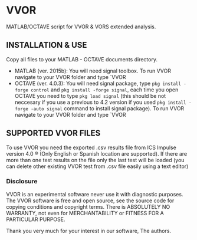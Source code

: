 # VVOR
MATLAB/OCTAVE script for VVOR &amp; VORS extended analysis. 


## INSTALLATION & USE
Copy all files to your MATLAB - OCTAVE documents directory.
+ MATLAB (ver. 2015b): You will need signal toolbox. To run VVOR navigate to your VVOR folder and type `VVOR
+ OCTAVE (ver. 4.0.3): You will need signal package, type `pkg install -forge control` and `pkg install -forge signal`, each time you open OCTAVE you need to type `pkg load signal` (this should be not neccesary if you use a previous to 4.2 version if you used `pkg install -forge -auto signal` command to install signal package). To run VVOR navigate to your VVOR folder and type `VVOR

## SUPPORTED VVOR FILES
To use VVOR you need the exported .csv results file from ICS Impulse version 4.0 ® (Only English or Spanish location are supported). If there are more than one test results on the file only the last test will be loaded (you can delete other existing VVOR test from .csv file easily using a text editor)

### Disclosure
VVOR is an experimental software never use it with diagnostic purposes. 
The VVOR software is free and open source, see the source code for copying conditions and copyright terms.
There is ABSOLUTELY NO WARRANTY, not even for MERCHANTABILITY or FITNESS FOR A PARTICULAR PURPOSE.

Thank you very much for your interest in our software, 
The authors.
